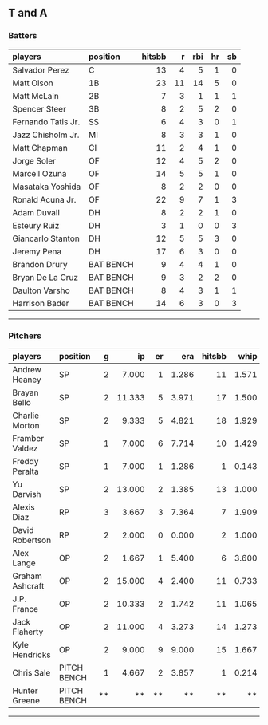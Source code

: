 ## T and A

### Batters

 
|players            |position  | hitsbb|  r| rbi| hr| sb| 
|:------------------|:---------|------:|--:|---:|--:|--:| 
|Salvador Perez     |C         |     13|  4|   5|  1|  0| 
|Matt Olson         |1B        |     23| 11|  14|  5|  0| 
|Matt McLain        |2B        |      7|  3|   1|  1|  1| 
|Spencer Steer      |3B        |      8|  2|   5|  2|  0| 
|Fernando Tatis Jr. |SS        |      6|  4|   3|  0|  1| 
|Jazz Chisholm Jr.  |MI        |      8|  3|   3|  1|  0| 
|Matt Chapman       |CI        |     11|  2|   4|  1|  0| 
|Jorge Soler        |OF        |     12|  4|   5|  2|  0| 
|Marcell Ozuna      |OF        |     14|  5|   5|  1|  0| 
|Masataka Yoshida   |OF        |      8|  2|   2|  0|  0| 
|Ronald Acuna Jr.   |OF        |     22|  9|   7|  1|  3| 
|Adam Duvall        |DH        |      8|  2|   2|  1|  0| 
|Esteury Ruiz       |DH        |      3|  1|   0|  0|  3| 
|Giancarlo Stanton  |DH        |     12|  5|   5|  3|  0| 
|Jeremy Pena        |DH        |     17|  6|   3|  0|  0| 
|Brandon Drury      |BAT BENCH |      9|  4|   4|  1|  0| 
|Bryan De La Cruz   |BAT BENCH |      9|  3|   2|  2|  0| 
|Daulton Varsho     |BAT BENCH |      8|  4|   3|  1|  1| 
|Harrison Bader     |BAT BENCH |     14|  6|   3|  0|  3| 


* * *

### Pitchers

 
|players         |position    |  g|     ip| er|   era| hitsbb|  whip| so|  w| sv| 
|:---------------|:-----------|--:|------:|--:|-----:|------:|-----:|--:|--:|--:| 
|Andrew Heaney   |SP          |  2|  7.000|  1| 1.286|     11| 1.571|  5|  1|  0| 
|Brayan Bello    |SP          |  2| 11.333|  5| 3.971|     17| 1.500|  7|  0|  0| 
|Charlie Morton  |SP          |  2|  9.333|  5| 4.821|     18| 1.929|  8|  1|  0| 
|Framber Valdez  |SP          |  1|  7.000|  6| 7.714|     10| 1.429|  3|  0|  0| 
|Freddy Peralta  |SP          |  1|  7.000|  1| 1.286|      1| 0.143| 13|  1|  0| 
|Yu Darvish      |SP          |  2| 13.000|  2| 1.385|     13| 1.000|  8|  0|  0| 
|Alexis Diaz     |RP          |  3|  3.667|  3| 7.364|      7| 1.909|  4|  0|  1| 
|David Robertson |RP          |  2|  2.000|  0| 0.000|      2| 1.000|  3|  0|  2| 
|Alex Lange      |OP          |  2|  1.667|  1| 5.400|      6| 3.600|  3|  0|  0| 
|Graham Ashcraft |OP          |  2| 15.000|  4| 2.400|     11| 0.733| 12|  0|  0| 
|J.P. France     |OP          |  2| 10.333|  2| 1.742|     11| 1.065|  9|  2|  0| 
|Jack Flaherty   |OP          |  2| 11.000|  4| 3.273|     14| 1.273| 16|  1|  0| 
|Kyle Hendricks  |OP          |  2|  9.000|  9| 9.000|     15| 1.667|  9|  0|  0| 
|Chris Sale      |PITCH BENCH |  1|  4.667|  2| 3.857|      1| 0.214|  7|  0|  0| 
|Hunter Greene   |PITCH BENCH | **|     **| **|    **|     **|    **| **| **| **| 


* * *


